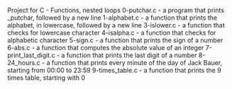Project for C - Functions, nested loops
0-putchar.c -  a program that prints _putchar, followed by a new line
1-alphabet.c -  a function that prints the alphabet, in lowercase, followed by a new line
3-islower.c - a function that checks for lowercase character
4-isalpha.c - a function that checks for alphabetic character
5-sign.c - a function that prints the sign of a number
6-abs.c -  a function that computes the absolute value of an integer
7-print_last_digit.c - a function that prints the last digit of a number
8-24_hours.c - a function that prints every minute of the day of Jack Bauer, starting from 00:00 to 23:59
9-times_table.c - a function that prints the 9 times table, starting with 0
